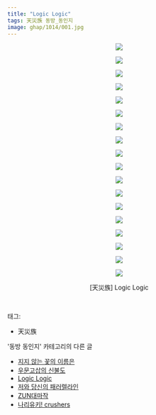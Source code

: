```yaml
---
title: "Logic Logic"
tags: 天災族 동방_동인지
image: ghap/1014/001.jpg
---
```

<div class="article">
<p style="text-align: center; clear: none; float: none;"><img src="{{ site.nasurl }}/ghap/1014/001.jpg"/></p>
<p style="text-align: center; clear: none; float: none;"><img src="{{ site.nasurl }}/ghap/1014/002.jpg"/></p>
<p style="text-align: center; clear: none; float: none;"><img src="{{ site.nasurl }}/ghap/1014/003.jpg"/></p>
<p style="text-align: center; clear: none; float: none;"><img src="{{ site.nasurl }}/ghap/1014/004.jpg"/></p>
<p style="text-align: center; clear: none; float: none;"><img src="{{ site.nasurl }}/ghap/1014/005.jpg"/></p>
<p style="text-align: center; clear: none; float: none;"><img src="{{ site.nasurl }}/ghap/1014/006.jpg"/></p>
<p style="text-align: center; clear: none; float: none;"><img src="{{ site.nasurl }}/ghap/1014/007.jpg"/></p>
<p style="text-align: center; clear: none; float: none;"><img src="{{ site.nasurl }}/ghap/1014/008.jpg"/></p>
<p style="text-align: center; clear: none; float: none;"><img src="{{ site.nasurl }}/ghap/1014/009.jpg"/></p>
<p style="text-align: center; clear: none; float: none;"><img src="{{ site.nasurl }}/ghap/1014/010.jpg"/></p>
<p style="text-align: center; clear: none; float: none;"><img src="{{ site.nasurl }}/ghap/1014/011.jpg"/></p>
<p style="text-align: center; clear: none; float: none;"><img src="{{ site.nasurl }}/ghap/1014/012.jpg"/></p>
<p style="text-align: center; clear: none; float: none;"><img src="{{ site.nasurl }}/ghap/1014/013.jpg"/></p>
<p style="text-align: center; clear: none; float: none;"><img src="{{ site.nasurl }}/ghap/1014/014.jpg"/></p>
<p style="text-align: center; clear: none; float: none;"><img src="{{ site.nasurl }}/ghap/1014/015.jpg"/></p>
<p style="text-align: center; clear: none; float: none;"><img src="{{ site.nasurl }}/ghap/1014/016.jpg"/></p>
<p style="text-align: center; clear: none; float: none;"><img src="{{ site.nasurl }}/ghap/1014/017.jpg"/></p>
<p style="text-align: center; clear: none; float: none;"><img src="{{ site.nasurl }}/ghap/1014/018.jpg"/></p>
<p style="text-align: center; clear: none; float: none;">[天災族] Logic Logic</p>
<p><br/></p>
</div><div class="tagTrail">
<p>태그: </p>
<ul>
<li>天災族</li>
</ul>
</div><div class="another">
<p>'동방 동인지' 카테고리의 다른 글</p>
<ul>
<li><a href="/2016-07-22-ghap_1016">지지 않는 꽃의 이름은</a></li>
<li><a href="/2016-07-22-ghap_1015">우문고삽의 신불도</a></li>
<li><a href="/2016-07-22-ghap_1014">Logic Logic</a></li>
<li><a href="/2016-07-22-ghap_1013">저와 당신의 패러렐라인</a></li>
<li><a href="/2016-07-22-ghap_1012">ZUN대마작</a></li>
<li><a href="/2016-07-22-ghap_1011">나리유키! crushers</a></li>
</ul>
</div><div class="cb_module cb_fluid">
<div class="cb_wrt cb_profile">
</div><!-- commentList close -->
</div>
<br/>
<p id="refer"></p>
<br/>
